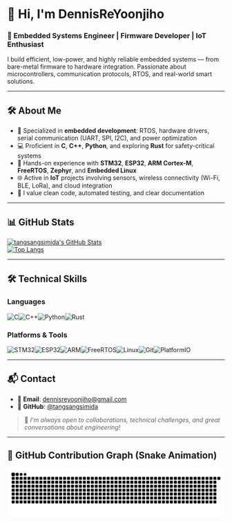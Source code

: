 # 👋 Hi, I'm DennisReYoonjiho

### 🔧 Embedded Systems Engineer | Firmware Developer | IoT Enthusiast

I build efficient, low-power, and highly reliable embedded systems — from bare-metal firmware to hardware integration. Passionate about microcontrollers, communication protocols, RTOS, and real-world smart solutions.

---

## 🛠 About Me

- 🎯 Specialized in **embedded development**: RTOS, hardware drivers, serial communication (UART, SPI, I2C), and power optimization  
- 💻 Proficient in **C**, **C++**, **Python**, and exploring **Rust** for safety-critical systems  
- 📡 Hands-on experience with **STM32**, **ESP32**, **ARM Cortex-M**, **FreeRTOS**, **Zephyr**, and **Embedded Linux**  
- 🌐 Active in **IoT** projects involving sensors, wireless connectivity (Wi-Fi, BLE, LoRa), and cloud integration  
- 🧪 I value clean code, automated testing, and clear documentation

---

## 📊 GitHub Stats

[![tangsangsimida's GitHub Stats](https://github-readme-stats.vercel.app/api?username=tangsangsimida&show_icons=true&theme=radical&count_private=true)](https://github.com/anuraghazra/github-readme-stats)  
[![Top Langs](https://github-readme-stats.vercel.app/api/top-langs/?username=tangsangsimida&layout=compact&theme=radical)](https://github.com/anuraghazra/github-readme-stats)

---

## 🛠️ Technical Skills

### Languages

![C](https://img.shields.io/badge/C-00599C?style=for-the-badge&logo=c&logoColor=white)![C++](https://img.shields.io/badge/C%2B%2B-00599C?style=for-the-badge&logo=cplusplus&logoColor=white)![Python](https://img.shields.io/badge/Python-3776AB?style=for-the-badge&logo=python&logoColor=white)![Rust](https://img.shields.io/badge/Rust-000000?style=for-the-badge&logo=rust&logoColor=white)

### Platforms & Tools

![STM32](https://img.shields.io/badge/STM32-Black?style=for-the-badge&logo=stmicroelectronics&logoColor=white)![ESP32](https://img.shields.io/badge/ESP32-4CAF50?style=for-the-badge&logo=espressif&logoColor=white)![ARM](https://img.shields.io/badge/ARM-000000?style=for-the-badge&logo=arm&logoColor=white)![FreeRTOS](https://img.shields.io/badge/FreeRTOS-008000?style=for-the-badge&logo=freebsd&logoColor=white)![Linux](https://img.shields.io/badge/Linux-FCC624?style=for-the-badge&logo=linux&logoColor=black)![Git](https://img.shields.io/badge/Git-F05032?style=for-the-badge&logo=git&logoColor=white)![PlatformIO](https://img.shields.io/badge/PlatformIO-000000?style=for-the-badge&logo=platformio&logoColor=white)

---

## 📬 Contact

- 📧 **Email**: [dennisreyoonjiho@gmail.com](mailto:dennisreyoonjiho@gmail.com)
- 🐙 **GitHub**: [@tangsangsimida](https://github.com/tangsangsimida)

> 🔧 *I'm always open to collaborations, technical challenges, and great conversations about engineering!*

---

## 🐍 GitHub Contribution Graph (Snake Animation)

![snake gif](https://raw.githubusercontent.com/tangsangsimida/tangsangsimida/output/github-contribution-grid-snake.svg)
